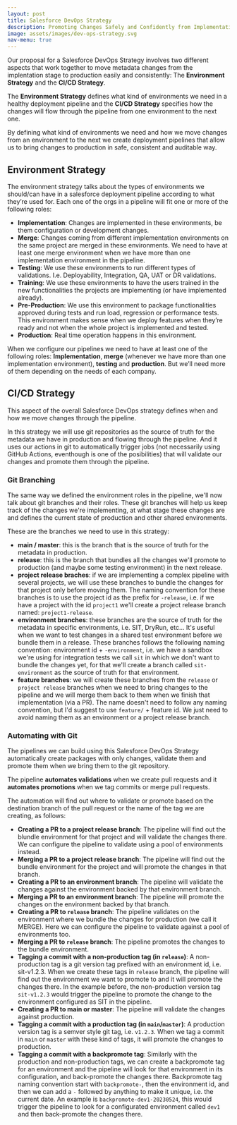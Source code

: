 ```yaml
---
layout: post
title: Salesforce DevOps Strategy
description: Promoting Changes Safely and Confidently from Implementation to Production
image: assets/images/dev-ops-strategy.svg
nav-menu: true
---
```


Our proposal for a Salesforce DevOps Strategy involves two different aspects that work together to move metadata changes from the implentation stage to production easily and consistently: The **Environment Strategy** and the **CI/CD Strategy**.

The **Environment Strategy** defines what kind of environments we need in a healthy deployment pipeline and the **CI/CD Strategy** specifies how the changes will flow through the pipeline from one environment to the next one.

By defining what kind of environments we need and how we move changes from an environment to the next we create deployment pipelines that allow us to bring changes to production in safe, consistent and auditable way.

## Environment Strategy
The environment strategy talks about the types of environments we should/can have in a salesforce deployment pipeline according to what they’re used for. Each one of the orgs in a pipeline will fit one or more of the following roles:

+ **Implementation**: Changes are implemented in these environments, be them configuration or development changes.
+ **Merge**: Changes coming from different implementation environments on the same project are merged in these environments. We need to have at least one merge environment when we have more than one implementation environment in the pipeline.
+ **Testing**: We use these environments to run different types of validations. I.e. Deployability, Integration, QA, UAT or DR validations.
+ **Training**: We use these environments to have the users trained in the new functionalities the projects are implementing (or have implemented already).
+ **Pre-Production**: We use this environment to package functionalities approved during tests and run load, regression or performance tests. This environment makes sense when we deploy features when they’re ready and not when the whole project is implemented and tested.
+ **Production**: Real time operation happens in this environment.

When we configure our pipelines we need to have at least one of the following roles: **Implementation**, **merge** (whenever we have more than one implementation environment), **testing** and **production**. But we’ll need more of them depending on the needs of each company.

## CI/CD Strategy
This aspect of the overall Salesforce DevOps strategy defines when and how we move changes through the pipeline.

In this strategy we will use git repositories as the source of truth for the metadata we have in production and flowing through the pipeline.
And it uses our actions in git to automatically trigger jobs (not necessarily using GitHub Actions, eventhough is one of the posibilities) that will validate our changes and promote them through the pipeline.

### Git Branching
The same way we defined the environment roles in the pipeline, we'll now talk about git branches and their roles.
These git branches will help us keep track of the changes we're implementing, at what stage these changes are and defines the current state of production and other shared environments.

These are the branches we need to use in this strategy:
+ **main / master**: this is the branch that is the source of truth for the metadata in production.
+ **release**: this is the branch that bundles all the changes we'll promote to production (and maybe some testing environment) in the next release.
+ **project release braches**: if we are implementing a complex pipeline with several projects, we will use these branches to bundle the changes for that project only before moving them. The naming convention for these branches is to use the project id as the prefix for `-release`, i.e. if we have a project with the id `project1` we'll create a project release branch named: `project1-release`.
+ **environment branches**: these branches are the source of truth for the metadata in specific environments, i.e. SIT, DryRun, etc... It's useful when we want to test changes in a shared test environment before we bundle them in a release. These branches follows the following naming convention: environment id + `-environment`, i.e. we have a sandbox we're using for integration tests we call `sit` in which we don't want to bundle the changes yet, for that we'll create a branch called `sit-environment` as the source of truth for that environment.
+ **feature branches**: we will create these branches from the `release` or `project release` branches when we need to bring changes to the pipeline and we will merge them back to them when we finish that implementation (via a PR). The name doesn't need to follow any naming convention, but I'd suggest to use `feature/` + feature id. We just need to avoid naming them as an environment or a project release branch.

### Automating with Git
The pipelines we can build using this Salesforce DevOps Strategy automatically create packages with only changes, validate them and promote them when we bring them to the git repository.

The pipeline **automates validations** when we create pull requests and it **automates promotions** when we tag commits or merge pull requests.

The automation will find out where to validate or promote based on the destination branch of the pull request or the name of the tag we are creating, as follows:
+ **Creating a PR to a project release branch**: The pipeline will find out the blundle environment for that project and will validate the changes there. We can configure the pipeline to validate using a pool of environments instead.
+ **Merging a PR to a project release branch**: The pipeline will find out the bundle environment for the project and will promote the changes in that branch.
+ **Creating a PR to an environment branch**: The pipeline will validate the changes against the environment backed by that environment branch.
+ **Merging a PR to an environment branch**: The pipeline will promote the changes on the environment backed by that branch.
+ **Creating a PR to `release` branch**: The pipeline validates on the environment where we bundle the changes for production (we call it MERGE). Here we can configure the pipeline to validate against a pool of environments too.
+ **Merging a PR to `release` branch**: The pipeline promotes the changes to the bundle environment.
+ **Tagging a commit with a non-production tag (in `release`)**: A non-production tag is a git version tag prefixed with an environment id, i.e. sit-v1.2.3. When we create these tags in `release` branch, the pipeline will find out the environment we want to promote to and it will promote the changes there. In the example before, the non-production version tag `sit-v1.2.3` would trigger the pipeline to promote the change to the environment configured as SIT in the pipeline.
+ **Creating a PR to main or master**: The pipeline will validate the changes against production.
+ **Tagging a commit with a production tag (in `main`/`master`)**: A production version tag is a semver style git tag, i.e. `v1.2.3`. When we tag a commit in `main` or `master` with these kind of tags, it will promote the changes to production.
+ **Tagging a commit with a backpromote tag**: Similarly with the production and non-production tags, we can create a backpromote tag for an environment and the pipeline will look for that environment in its configuration, and back-promote the changes there. Backpromote tag naming convention start with `backpromote-`, then the environment id, and then we can add a `-` followed by anything to make it unique, i.e. the current date. An example is `backpromote-dev1-20230524`, this would trigger the pipeline to look for a configurated environment called `dev1` and then back-promote the changes there.
